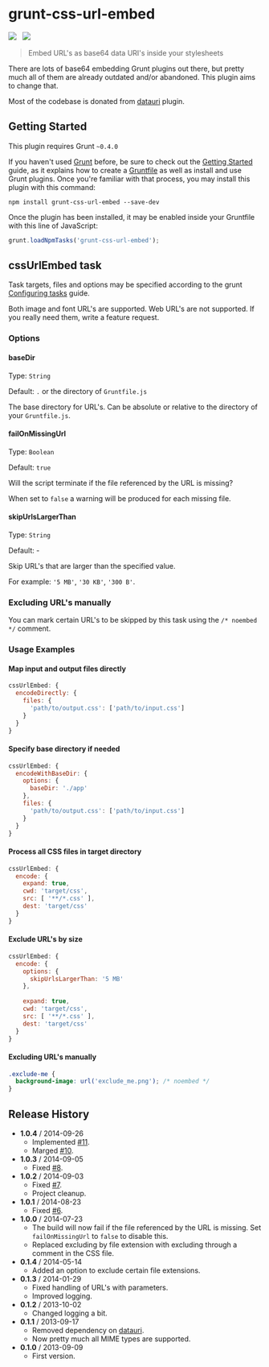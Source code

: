 # grunt-css-url-embed

![](https://badge.fury.io/js/grunt-css-url-embed.svg)&nbsp;&nbsp;
![](https://david-dm.org/mihhail-lapushkin/grunt-css-url-embed.png)

> Embed URL's as base64 data URI's inside your stylesheets

There are lots of base64 embedding Grunt plugins out there, but pretty much all of them are already outdated and/or abandoned. This plugin aims to change that.

Most of the codebase is donated from [datauri](https://github.com/ahomu/grunt-data-uri) plugin.


## Getting Started
This plugin requires Grunt `~0.4.0`

If you haven't used [Grunt](http://gruntjs.com/) before, be sure to check out the [Getting Started](http://gruntjs.com/getting-started) guide, as it explains how to create a [Gruntfile](http://gruntjs.com/sample-gruntfile) as well as install and use Grunt plugins. Once you're familiar with that process, you may install this plugin with this command:

```shell
npm install grunt-css-url-embed --save-dev
```

Once the plugin has been installed, it may be enabled inside your Gruntfile with this line of JavaScript:

```js
grunt.loadNpmTasks('grunt-css-url-embed');
```

## cssUrlEmbed task
Task targets, files and options may be specified according to the grunt [Configuring tasks](http://gruntjs.com/configuring-tasks) guide.

Both image and font URL's are supported. Web URL's are not supported. If you really need them, write a feature request.

### Options

#### baseDir

Type: `String`

Default: `.` or the directory of `Gruntfile.js`

The base directory for URL's. Can be absolute or relative to the directory of your `Gruntfile.js`.

#### failOnMissingUrl

Type: `Boolean`

Default: `true`

Will the script terminate if the file referenced by the URL is missing?

When set to `false` a warning will be produced for each missing file.

#### skipUrlsLargerThan

Type: `String`

Default: -

Skip URL's that are larger than the specified value.

For example: `'5 MB'`, `'30 KB'`, `'300 B'`.

### Excluding URL's manually

You can mark certain URL's to be skipped by this task using the `/* noembed */` comment.

### Usage Examples

#### Map input and output files directly

```js
cssUrlEmbed: {
  encodeDirectly: {
    files: {
      'path/to/output.css': ['path/to/input.css']
    }
  }
}
```

#### Specify base directory if needed
```js
cssUrlEmbed: {
  encodeWithBaseDir: {
    options: {
      baseDir: './app'
    },
    files: {
      'path/to/output.css': ['path/to/input.css']
    }
  }
}
```

#### Process all CSS files in target directory
```js
cssUrlEmbed: {
  encode: {
    expand: true,
    cwd: 'target/css',
    src: [ '**/*.css' ],
    dest: 'target/css'
  }
}
```

#### Exclude URL's by size
```js
cssUrlEmbed: {
  encode: {
    options: {
      skipUrlsLargerThan: '5 MB'
    },
  
    expand: true,
    cwd: 'target/css',
    src: [ '**/*.css' ],
    dest: 'target/css'
  }
}
```

#### Excluding URL's manually
```css
.exclude-me {
  background-image: url('exclude_me.png'); /* noembed */
}
```

## Release History
 * **1.0.4** / 2014-09-26
   * Implemented [#11](https://github.com/mihhail-lapushkin/grunt-css-url-embed/issues/11).
   * Marged [#10](https://github.com/mihhail-lapushkin/grunt-css-url-embed/pull/10).
 * **1.0.3** / 2014-09-05
   * Fixed [#8](https://github.com/mihhail-lapushkin/grunt-css-url-embed/issues/8).
 * **1.0.2** / 2014-09-03
   * Fixed [#7](https://github.com/mihhail-lapushkin/grunt-css-url-embed/issues/7).
   * Project cleanup.
 * **1.0.1** / 2014-08-23
   * Fixed [#6](https://github.com/mihhail-lapushkin/grunt-css-url-embed/issues/6).
 * **1.0.0** / 2014-07-23
   * The build will now fail if the file referenced by the URL is missing. Set `failOnMissingUrl` to `false` to disable this.
   * Replaced excluding by file extension with excluding through a comment in the CSS file.
 * **0.1.4** / 2014-05-14
   * Added an option to exclude certain file extensions.
 * **0.1.3** / 2014-01-29
   * Fixed handling of URL's with parameters.
   * Improved logging.
 * **0.1.2** / 2013-10-02
   * Changed logging a bit.
 * **0.1.1** / 2013-09-17
   * Removed dependency on [datauri](https://github.com/heldr/datauri).
   * Now pretty much all MIME types are supported.
 * **0.1.0** / 2013-09-09
   * First version.
